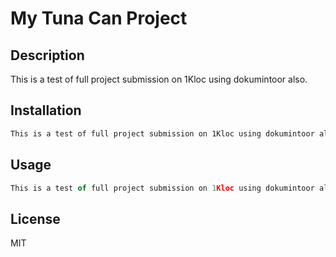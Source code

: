 
# My Tuna Can Project

## Description
This is a test of full project submission on 1Kloc using dokumintoor also.

## Installation
```bash
This is a test of full project submission on 1Kloc using dokumintoor also.
```

## Usage
```javascript
This is a test of full project submission on 1Kloc using dokumintoor also.
```

## License
MIT
